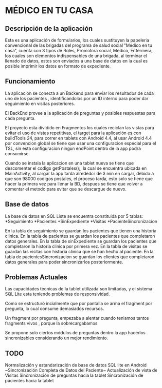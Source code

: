 MÉDICO EN TU CASA
========================


Descripción de la aplicación
----------------------------


Esta es una aplicación de formularios, los cuales sustituyen la papeleria convencional de las brigadas del programa de salud social
"Médico en tu casa", cuenta con 3 tipos de Roles, Promotora social, Medico, Enfermera, los cuales son elementos indispensables de una brigada,
al terminar el llenado de datos, estos son enviados a una base de datos en la cual es posible imprimir los datos en formato de expediente.




Funcionamiento
--------------

La aplicación se conecta a un Backend para enviar los resultados de cada uno de los pacientes , identificandolos por un ID interno para poder dar seguimiento en visitas posteriores.

El BackEnd provee a la aplicación de preguntas y posibles respuestas para cada pregunta. 

El proyecto esta dividido en Fragmentos los cuales reciclan las vistas para evitar el uso de vistas repetitivas, el target para la 
aplicación es con buildTools 24, para correr en tablets con Android 4.4, al usar Android 4.4 por convencion global se tiene que usar 
una configuracion especial para el TSL, sin esta configuracion ningun endPoint dentro de la app podra consumirse.

Cuando se instala la aplicacion en una tablet nueva se tiene que descomentar el codigo getPostales();, la cual se encuentra ubicada en 
MainActivity, al cargar la app tarda alrededor de 3 min en cargar, debido a que son 98000 codigos postales, el proceso tarda, esto solo se tiene que
hacer la primera vez para llenar la BD, despues se tiene que volver a comentar el metodo para evitar que se descargue de nuevo. 


Base de datos
-------------

La base de datos en SQL Liste se encuentra constituida por 5 tablas:
    *Seguimiento
    *Pacientes
    *SinExpediente
    *Visitas
    *PacienteSincronizacion

En la tabla de seguimiento se guardan los pacientes que tienen una historia clinica.
En la tabla de pacientes se guardan los pacientes que completaron datos generales.
En la tabla de sinExpediente se guardan los pacientes que completaron la historia clinica por primera vez.
En la tabla de visitas se guardan las visitas con historia clinica que se han hecho al paciente.
En la tabla de pacientesSincronizacion se guardan los clientes que completaron datos generales para poder sincronizarlos posteriormente.

Problemas Actuales 
-------------
Las capacidades tecnicas de la tablet utilizada son limitadas, y el sistema SQL Lite esta teniendo problemas de responsividad.

Como se estructuró incialmente que por pantalla se arma el fragment por pregunta, lo cual consume demasiados recursos.

Un fragment por pregunta, empezaba a alentar cuando teniamos tantos fragments vivos , porque la sobrecargabamos

Se propone solo ciertos módulos de preguntas dentro la app hacerlos sincronizables considerando un mejor rendimiento. 


TODO
--------------
Normalización y estandarización de base de datos SQL lite en Android
~Sincronización Completa de Datos del Paciente~
Actualización de vista de Visitas 
Sincronización de preguntas hacia la tablet
Sincronización de pacientes hacia la tablet